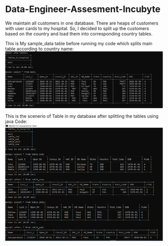 # Data-Engineer-Assesment-Incubyte
We maintain all customers in one database. There are heaps of customers with user cards to my  hospital. So, I decided to split up the customers based on the country and load them into  corresponding country tables.

This is My sample_data table before running my code which splits main table according to country name:
![photo display main table](https://github.com/satya1657/Data-Engineer-Assesment-Incubyte/blob/master/main.PNG)

This is the scenerio  of Table in my database after splitting the tables using java Code:
![All table in database](https://github.com/satya1657/Data-Engineer-Assesment-Incubyte/blob/master/Alltab.PNG)
